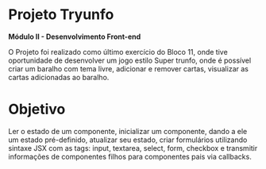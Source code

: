 # Projeto Tryunfo

**Módulo II - Desenvolvimento Front-end**

O Projeto foi realizado como último exercício do Bloco 11, onde tive oportunidade de desenvolver um jogo estilo Super trunfo, onde é possível criar um baralho com tema livre, adicionar e remover cartas, visualizar as cartas adicionadas ao baralho.

# Objetivo

Ler o estado de um componente, inicializar um componente, dando a ele um estado pré-definido, atualizar seu estado, criar formulários utilizando sintaxe JSX com as tags: input, textarea, select, form, checkbox e transmitir informações de componentes filhos para componentes pais via callbacks.

<!-- Olá, Tryber!

Esse é apenas um arquivo inicial para o README do seu projeto.

É essencial que você preencha esse documento por conta própria, ok?

Não deixe de usar nossas dicas de escrita de README de projetos, e deixe sua criatividade brilhar!

⚠️ IMPORTANTE: você precisa deixar nítido:
- quais arquivos/pastas foram desenvolvidos por você; 
- quais arquivos/pastas foram desenvolvidos por outra pessoa estudante;
- quais arquivos/pastas foram desenvolvidos pela Trybe.

-->
